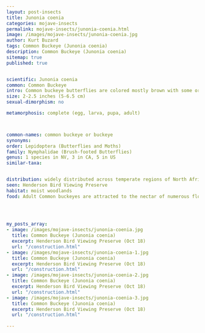 ```yaml
---
layout: post-insects
title: Junonia coenia
categories: mojave-insects
permalink: mojave-insects/junonia-coenia.html
image: /images/mojave-insects/junonia-coenia.jpg
author: Kurt Buzard
tags: Common Buckeye (Junonia coenia)
description: Common Buckeye (Junonia coenia)
sitemap: true
published: true


scientific: Junonia coenia
common: Common Buckeye
intro: Common buckeye butterflies are colored mostly brown with some orange, black, white, blue, and magenta. The forewing features two proximal orange bars and a postmedian white band, which surrounds a prominent black eyespot and borders a smaller, more distal eyespot; both eyespots have a bluish center and each border a distal orange mark. The hindwing is mostly brown with an orange band towards the edge and a brown and white margin. It also has two eyespots, one larger and one smaller, each with a black and white outline.
size: 2-2.5 inches (5-6.5 cm)
sexual-dimorphism: no

metamorphosis: complete (egg, larva, pupa, adult)



common-names: common buckeye or buckeye
synonyms: 
order: Lepidoptera (Butterflies and Moths)
family: Nymphalidae (Brush-footed Butterflies)
genus: 1 species in NV, 3 in CA, 5 in US
similar-taxa: 


distribution: widely distributed across temperate regions of North Africa, the Americas, Europe, Asia, and the Caribbean
seen: Henderson Bird Viewing Preserve
habitat: moist woodlands
food: Adult Common buckeyes are attracted to the nectar of numerous flowers, including those in the aster family. Common buckeye caterpillars feed on the leaves of various herbaceous plants. These include plantains (like the lawn plantain, Plantago), snapdragons (Antirrhinum), false foxgloves (Agalinis), and false loosestrife (Ludvigia). 

 
   

my_posts_array:
- image: /images/mojave-insects/junonia-coenia.jpg
  title: Common Buckeye (Junonia coenia)
  excerpt: Henderson Bird Viewing Preserve (Oct 18)
  url: "/construction.html"
- image: /images/mojave-insects/junonia-coenia-1.jpg
  title: Common Buckeye (Junonia coenia)
  excerpt: Henderson Bird Viewing Preserve (Oct 18)
  url: "/construction.html"
- image: /images/mojave-insects/junonia-coenia-2.jpg
  title: Common Buckeye (Junonia coenia)
  excerpt: Henderson Bird Viewing Preserve (Oct 18)
  url: "/construction.html"
- image: /images/mojave-insects/junonia-coenia-3.jpg
  title: Common Buckeye (Junonia coenia)
  excerpt: Henderson Bird Viewing Preserve (Oct 18)
  url: "/construction.html"
 
---
```

  
  
 <p></p>
  